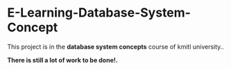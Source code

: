 # E-Learning-Database-System-Concept
<p>This project is in the <b>database system concepts</b> course of kmitl university..<p>
<p><b>There is still a lot of work to be done!.</b><p>

